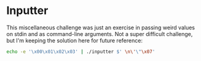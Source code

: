 # Inputter

This miscellaneous challenge was just an exercise in passing weird values on stdin and as command-line arguments. Not a super difficult challenge, but I'm keeping the solution here for future reference:

```sh
echo -e '\x00\x01\x02\x03' | ./inputter $' \n\'\"\x07'
```
